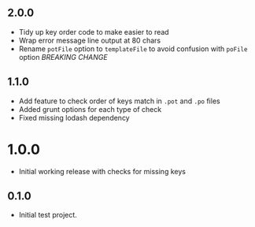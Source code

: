 ## 2.0.0
* Tidy up key order code to make easier to read
* Wrap error message line output at 80 chars
* Rename `potFile` option to `templateFile` to avoid confusion with `poFile` option *BREAKING CHANGE*

## 1.1.0
* Add feature to check order of keys match in `.pot` and `.po` files
* Added grunt options for each type of check
* Fixed missing lodash dependency

# 1.0.0
* Initial working release with checks for missing keys

## 0.1.0
* Initial test project.
